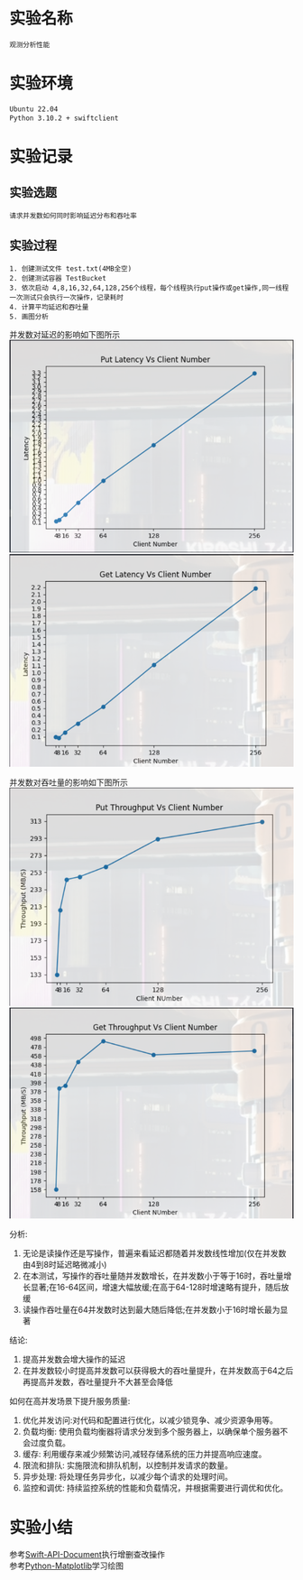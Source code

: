 # 实验名称
    观测分析性能
# 实验环境
    Ubuntu 22.04
    Python 3.10.2 + swiftclient
# 实验记录
## 实验选题
    请求并发数如何同时影响延迟分布和吞吐率
## 实验过程
    1. 创建测试文件 test.txt(4MB全空)
    2. 创建测试容器 TestBucket
    3. 依次启动 4,8,16,32,64,128,256个线程，每个线程执行put操作或get操作,同一线程一次测试只会执行一次操作，记录耗时
    4. 计算平均延迟和吞吐量
    5. 画图分析

并发数对延迟的影响如下图所示<br>
![Put-Latency](./figure/put%20lantency.png)
![Get-Latency](./figure/Get%20lantency.png)


并发数对吞吐量的影响如下图所示<br>
![Put-Throughput](./figure/Put%20Throughput.png)
![Get-Throughput](./figure/Get%20throughput.png)

分析:  
1. 无论是读操作还是写操作，普遍来看延迟都随着并发数线性增加(仅在并发数由4到8时延迟略微减小)
2. 在本测试，写操作的吞吐量随并发数增长，在并发数小于等于16时，吞吐量增长显著;在16-64区间，增速大幅放缓;在高于64-128时增速略有提升，随后放缓
3. 读操作吞吐量在64并发数时达到最大随后降低;在并发数小于16时增长最为显著

结论:
1. 提高并发数会增大操作的延迟
2. 在并发数较小时提高并发数可以获得极大的吞吐量提升，在并发数高于64之后再提高并发数，吞吐量提升不大甚至会降低
   
如何在高并发场景下提升服务质量:  
1. 优化并发访问:对代码和配置进行优化，以减少锁竞争、减少资源争用等。
2. 负载均衡: 使用负载均衡器将请求分发到多个服务器上，以确保单个服务器不会过度负载。
3. 缓存: 利用缓存来减少频繁访问,减轻存储系统的压力并提高响应速度。
4. 限流和排队: 实施限流和排队机制，以控制并发请求的数量。
5. 异步处理: 将处理任务异步化，以减少每个请求的处理时间。
6. 监控和调优: 持续监控系统的性能和负载情况，并根据需要进行调优和优化。


    

# 实验小结
参考[Swift-API-Document](https://docs.openstack.org/python-swiftclient/latest/swiftclient.html)执行增删查改操作  
参考[Python-Matplotlib](https://matplotlib.org/stable/tutorials/index)学习绘图